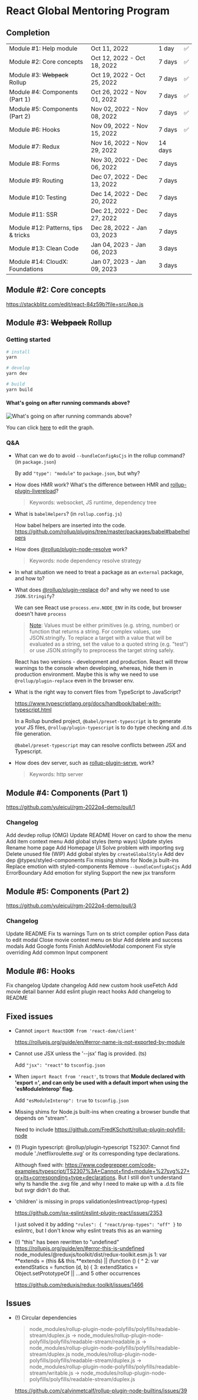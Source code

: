# React Global Mentoring Program

## Completion

|                                     |                             |         |     |
| ----------------------------------- | --------------------------- | ------- | --- |
| Module #1: Help module              | Oct 11, 2022                | 1 day   | ✅  |
| Module #2: Core concepts            | Oct 12, 2022 - Oct 18, 2022 | 7 days  | ✅  |
| Module #3: ~~Webpack~~ Rollup       | Oct 19, 2022 - Oct 25, 2022 | 7 days  | ✅  |
| Module #4: Components (Part 1)      | Oct 26, 2022 - Nov 01, 2022 | 7 days  | ✅  |
| Module #5: Components (Part 2)      | Nov 02, 2022 - Nov 08, 2022 | 7 days  | ✅  |
| Module #6: Hooks                    | Nov 09, 2022 - Nov 15, 2022 | 7 days  | ✅  |
| Module #7: Redux                    | Nov 16, 2022 - Nov 29, 2022 | 14 days |     |
| Module #8: Forms                    | Nov 30, 2022 - Dec 06, 2022 | 7 days  |     |
| Module #9: Routing                  | Dec 07, 2022 - Dec 13, 2022 | 7 days  |     |
| Module #10: Testing                 | Dec 14, 2022 - Dec 20, 2022 | 7 days  |     |
| Module #11: SSR                     | Dec 21, 2022 - Dec 27, 2022 | 7 days  |     |
| Module #12: Patterns, tips & tricks | Dec 28, 2022 - Jan 03, 2023 | 7 days  |     |
| Module #13: Clean Code              | Jan 04, 2023 - Jan 06, 2023 | 3 days  |     |
| Module #14: CloudX: Foundations     | Jan 07, 2023 - Jan 09, 2023 | 3 days  |     |

## Module #2: Core concepts

https://stackblitz.com/edit/react-84z59b?file=src/App.js

## Module #3: ~~Webpack~~ Rollup

### Getting started

```sh
# install
yarn

# develop
yarn dev

# build
yarn build
```

#### What's going on after running commands above?

![What's going on after running commands above?](docs/what-is-going-on-after-running-commands.png)

You can click [here](https://excalidraw.com/#json=DeOoPxllmrObvAj66gmMV,26oCT1_DPb-38MqzSPJ3Kg) to edit the graph.

### Q&A

- What can we do to avoid `--bundleConfigAsCjs` in the rollup command? (in `package.json`)

  By add `"type": "module"` to `package.json`, but why?

- How does HMR work? What's the difference between HMR and [rollup-plugin-livereload](https://github.com/thgh/rollup-plugin-livereload)?

  > Keywords: websocket, JS runtime, dependency tree

- What is `babelHelpers`? (in `rollup.config.js`)

  How babel helpers are inserted into the code. https://github.com/rollup/plugins/tree/master/packages/babel#babelhelpers

- How does [@rollup/plugin-node-resolve](https://github.com/rollup/plugins/tree/master/packages/node-resolve) work?

  > Keywords: node dependency resolve strategy

- In what situation we need to treat a package as an `external` package, and how to?

- What does [@rollup/plugin-replace](https://github.com/rollup/plugins/tree/master/packages/replace) do? and why we need to use `JSON.Stringify`?

  We can see React use `process.env.NODE_ENV` in its code, but browser doesn't have `process`

  > [Note](https://github.com/rollup/plugins/tree/master/packages/replace#usage): Values must be either primitives (e.g. string, number) or function that returns a string. For complex values, use JSON.stringify. To replace a target with a value that will be evaluated as a string, set the value to a quoted string (e.g. "test") or use JSON.stringify to preprocess the target string safely.

  React has two versions - development and production. React will throw warnings to the console when developing, whereas, hide them in production environment. Maybe this is why we need to use `@rollup/plugin-replace` even in the browser env.

- What is the right way to convert files from TypeScript to JavaScript?

  https://www.typescriptlang.org/docs/handbook/babel-with-typescript.html

  In a Rollup bundled project, `@babel/preset-typescript` is to generate your JS files, `@rollup/plugin-typescript` is to do type checking and .d.ts file generation.

  `@babel/preset-typescript` may can resolve conflicts between JSX and Typescript.

- How does dev server, such as [rollup-plugin-serve](https://github.com/thgh/rollup-plugin-serve), work?

  > Keywords: http server

## Module #4: Components (Part 1)

https://github.com/yuleicul/rgm-2022q4-demo/pull/1

### Changelog

Add devdep rollup (OMG)
Update README
Hover on card to show the menu
Add item context menu
Add global styles (temp ways)
Update styles
Rename home page
Add Homepage UI
Solve problem with importing svg
Delete unused file
(WIP) Add global styles by `createGlobalStyle`
Add dev dep @types/styled-components
Fix missing shims for Node.js built-ins
Replace emotion with styled-components
Remove `--bundleConfigAsCjs`
Add ErrorBoundary
Add emotion for styling
Support the new jsx transform

## Module #5: Components (Part 2)

https://github.com/yuleicul/rgm-2022q4-demo/pull/3

### Changelog

Update README
Fix ts warnings
Turn on ts strict compiler option
Pass data to edit modal
Close movie context menu on blur
Add delete and success modals
Add Google fonts
Finish AddMovieModal component
Fix style overriding
Add common Input component

## Module #6: Hooks

Fix changelog
Update changelog
Add new custom hook useFetch
Add movie detail banner
Add eslint plugin react hooks
Add changelog to README

## Fixed issues

- Cannot `import ReactDOM from 'react-dom/client'`

  https://rollupjs.org/guide/en/#error-name-is-not-exported-by-module

- Cannot use JSX unless the '--jsx' flag is provided. (ts)

  Add `"jsx": "react"` to `tsconfig.json`

- When `import React from 'react'`, ts trows that **Module declared with 'export =', and can only be used with a default import when using the 'esModuleInterop' flag.**

  Add `"esModuleInterop": true` to `tsconfig.json`

- Missing shims for Node.js built-ins when creating a browser bundle that depends on "stream".

  Need to include https://github.com/FredKSchott/rollup-plugin-polyfill-node

- (!) Plugin typescript: @rollup/plugin-typescript TS2307: Cannot find module './netflixroulette.svg' or its corresponding type declarations.

  Although fixed with: https://www.codegrepper.com/code-examples/typescript/TS2307%3A+Cannot+find+module+%27svg%27+or+its+corresponding+type+declarations. But I still don't understand why ts handle the .svg file ,and why I need to make up with a .d.ts file but svgr didn't do that.

- 'children' is missing in props validation(eslintreact/prop-types)

  https://github.com/jsx-eslint/eslint-plugin-react/issues/2353

  I just solved it by adding `"rules": { "react/prop-types": "off" }` to eslintrc, but I don't know why eslint treats this as an warning

- (!) "this" has been rewritten to "undefined"
  https://rollupjs.org/guide/en/#error-this-is-undefined
  node_modules/@reduxjs/toolkit/dist/redux-toolkit.esm.js
  1: var **extends = (this && this.**extends) || (function () {
  ^
  2: var extendStatics = function (d, b) {
  3: extendStatics = Object.setPrototypeOf ||
  ...and 5 other occurrences

  https://github.com/reduxjs/redux-toolkit/issues/1466

## Issues

- (!) Circular dependencies

  > node_modules/rollup-plugin-node-polyfills/polyfills/readable-stream/duplex.js -> node_modules/rollup-plugin-node-polyfills/polyfills/readable-stream/readable.js -> node_modules/rollup-plugin-node-polyfills/polyfills/readable-stream/duplex.js
  > node_modules/rollup-plugin-node-polyfills/polyfills/readable-stream/duplex.js -> node_modules/rollup-plugin-node-polyfills/polyfills/readable-stream/writable.js -> node_modules/rollup-plugin-node-polyfills/polyfills/readable-stream/duplex.js

  https://github.com/calvinmetcalf/rollup-plugin-node-builtins/issues/39
